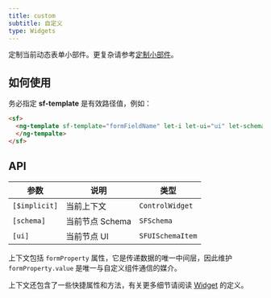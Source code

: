 ```yaml
---
title: custom
subtitle: 自定义
type: Widgets
---
```


定制当前动态表单小部件。更复杂请参考[定制小部件](/form/customize)。

## 如何使用

务必指定 **sf-template** 是有效路径值，例如：

```html
<sf>
  <ng-template sf-template="formFieldName" let-i let-ui="ui" let-schema="schema">
  </ng-tempalte>
</sf>
```

## API

| 参数          | 说明            | 类型             |
| ------------- | --------------- | ---------------- |
| `[$implicit]` | 当前上下文      | `ControlWidget`  |
| `[schema]`    | 当前节点 Schema | `SFSchema`       |
| `[ui]`        | 当前节点 UI     | `SFUISchemaItem` |

上下文包括 `formProperty` 属性，它是传递数据的唯一中间层，因此维护 `formProperty.value` 是唯一与自定义组件通信的媒介。

上下文还包含了一些快捷属性和方法，有关更多细节请阅读 [Widget](https://github.com/ng-alain/delon/blob/master/packages/form/src/widget.ts) 的定义。
